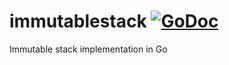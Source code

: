 # immutablestack [![GoDoc](https://godoc.org/github.com/codequest-eu/immutablestack?status.svg)](https://godoc.org/github.com/codequest-eu/immutablestack)
Immutable stack implementation in Go
